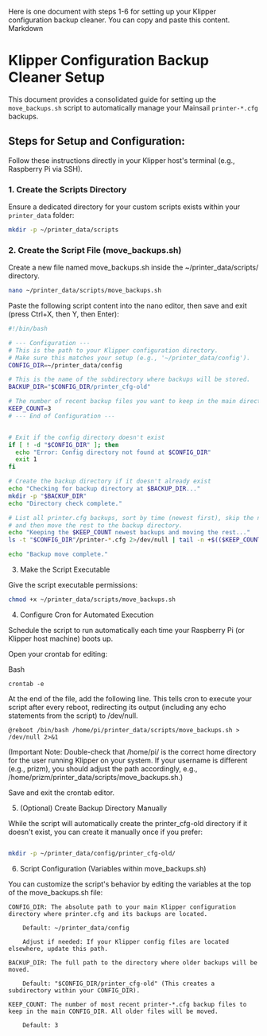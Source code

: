 Here is one document with steps 1-6 for setting up your Klipper configuration backup cleaner. You can copy and paste this content.
Markdown

# Klipper Configuration Backup Cleaner Setup

This document provides a consolidated guide for setting up the `move_backups.sh` script to automatically manage your Mainsail `printer-*.cfg` backups.

## Steps for Setup and Configuration:

Follow these instructions directly in your Klipper host's terminal (e.g., Raspberry Pi via SSH).

### 1. Create the Scripts Directory

Ensure a dedicated directory for your custom scripts exists within your `printer_data` folder:

```bash
mkdir -p ~/printer_data/scripts
```

### 2. Create the Script File (move_backups.sh)

Create a new file named move_backups.sh inside the ~/printer_data/scripts/ directory.

```Bash
nano ~/printer_data/scripts/move_backups.sh
```

Paste the following script content into the nano editor, then save and exit (press Ctrl+X, then Y, then Enter):

```Bash
#!/bin/bash

# --- Configuration ---
# This is the path to your Klipper configuration directory.
# Make sure this matches your setup (e.g., '~/printer_data/config').
CONFIG_DIR=~/printer_data/config

# This is the name of the subdirectory where backups will be stored.
BACKUP_DIR="$CONFIG_DIR/printer_cfg-old" 

# The number of recent backup files you want to keep in the main directory.
KEEP_COUNT=3
# --- End of Configuration ---


# Exit if the config directory doesn't exist
if [ ! -d "$CONFIG_DIR" ]; then
  echo "Error: Config directory not found at $CONFIG_DIR"
  exit 1
fi

# Create the backup directory if it doesn't already exist
echo "Checking for backup directory at $BACKUP_DIR..."
mkdir -p "$BACKUP_DIR"
echo "Directory check complete."

# List all printer.cfg backups, sort by time (newest first), skip the newest ones,
# and then move the rest to the backup directory.
echo "Keeping the $KEEP_COUNT newest backups and moving the rest..."
ls -t "$CONFIG_DIR"/printer-*.cfg 2>/dev/null | tail -n +$(($KEEP_COUNT + 1)) | xargs -I {} mv {} "$BACKUP_DIR"

echo "Backup move complete."
```

3. Make the Script Executable

Give the script executable permissions:

```Bash
chmod +x ~/printer_data/scripts/move_backups.sh
```

4. Configure Cron for Automated Execution

Schedule the script to run automatically each time your Raspberry Pi (or Klipper host machine) boots up.

Open your crontab for editing:

Bash
```
crontab -e
```

At the end of the file, add the following line. This tells cron to execute your script after every reboot, redirecting its output (including any echo statements from the script) to /dev/null.

```
@reboot /bin/bash /home/pi/printer_data/scripts/move_backups.sh > /dev/null 2>&1
```
(Important Note: Double-check that /home/pi/ is the correct home directory for the user running Klipper on your system. If your username is different (e.g., prizm), you should adjust the path accordingly, e.g., /home/prizm/printer_data/scripts/move_backups.sh.)

Save and exit the crontab editor.

5. (Optional) Create Backup Directory Manually

While the script will automatically create the printer_cfg-old directory if it doesn't exist, you can create it manually once if you prefer:
```Bash

mkdir -p ~/printer_data/config/printer_cfg-old/
```
6. Script Configuration (Variables within move_backups.sh)

You can customize the script's behavior by editing the variables at the top of the move_backups.sh file:

    CONFIG_DIR: The absolute path to your main Klipper configuration directory where printer.cfg and its backups are located.

        Default: ~/printer_data/config

        Adjust if needed: If your Klipper config files are located elsewhere, update this path.

    BACKUP_DIR: The full path to the directory where older backups will be moved.

        Default: "$CONFIG_DIR/printer_cfg-old" (This creates a subdirectory within your CONFIG_DIR).

    KEEP_COUNT: The number of most recent printer-*.cfg backup files to keep in the main CONFIG_DIR. All older files will be moved.

        Default: 3
